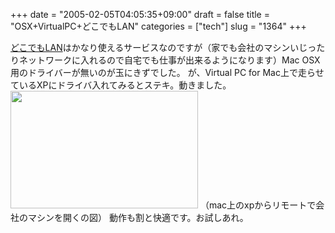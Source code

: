 +++
date = "2005-02-05T04:05:35+09:00"
draft = false
title = "OSX+VirtualPC+どこでもLAN"
categories = ["tech"]
slug = "1364"
+++

<a href="http://dokodemolan.com" target="_blank">どこでもLAN</a>はかなり使えるサービスなのですが（家でも会社のマシンいじったりネットワークに入れるので自宅でも仕事が出来るようになります）Mac OSX用のドライバーが無いのが玉にきずでした。
が、Virtual PC for Mac上で走らせているXPにドライバ入れてみるとステキ。動きました。
<img src="http://ieiriblog.jugem.jp/?image=4125" width="300" height="188" alt="" class="pict" />
（mac上のxpからリモートで会社のマシンを開くの図）
動作も割と快適です。お試しあれ。
